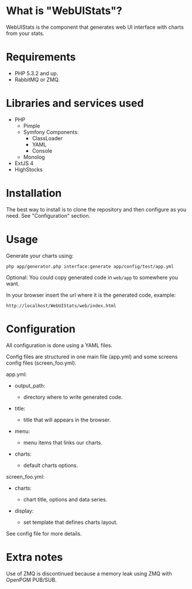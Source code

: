 What is "WebUIStats"?
=======================
WebUIStats is the component that generates web UI interface with charts from your stats.


Requirements
============
- PHP 5.3.2 and up.
- RabbitMQ or ZMQ.


Libraries and services used
===========================

- PHP
	- Pimple
	- Symfony Components:
		- ClassLoader
		- YAML
		- Console
	- Monolog
- ExtJS 4
- HighStocks


Installation
============

The best way to install is to clone the repository and then configure as you need. See "Configuration" section.


Usage
=====

Generate your charts using:

	php app/generator.php interface:generate app/config/test/app.yml

Optional: You could copy generated code in `web/app` to somewhere you want.

In your browser insert the url where it is the generated code, example:

	http://localhost/WebUIStats/web/index.html


Configuration
=============

All configuration is done using a YAML files.

Config files are structured in one main file (app.yml) and some screens config files (screen_foo.yml).

app.yml:

- output_path:

	- directory where to write generated code.

- title:
	- title that will appears in the browser.

- menu:
	- menu items that links our charts.

- charts:
	- default charts options.


screen_foo.yml:

- charts:

	- chart title, options and data series.

- display:

	- set template that defines charts layout.


See config file for more details.


Extra notes
===========

Use of ZMQ is discontinued because a memory leak using ZMQ with OpenPGM PUB/SUB.
